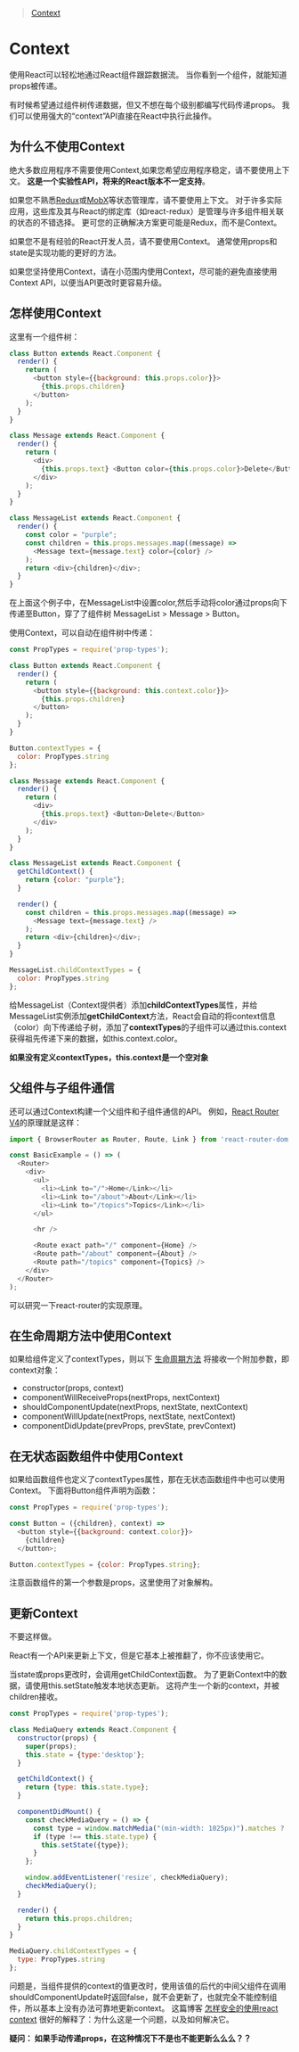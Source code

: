 >[Context](https://facebook.github.io/react/docs/context.html)

# Context
使用React可以轻松地通过React组件跟踪数据流。 当你看到一个组件，就能知道props被传递。

有时候希望通过组件树传递数据，但又不想在每个级别都编写代码传递props。 我们可以使用强大的“context”API直接在React中执行此操作。

## 为什么不使用Context
绝大多数应用程序不需要使用Context,如果您希望应用程序稳定，请不要使用上下文。 **这是一个实验性API，将来的React版本不一定支持**。

如果您不熟悉[Redux](https://github.com/reactjs/redux)或[MobX](https://github.com/mobxjs/mobx)等状态管理库，请不要使用上下文。 对于许多实际应用，这些库及其与React的绑定库（如react-redux）是管理与许多组件相关联的状态的不错选择。 更可您的正确解决方案更可能是Redux，而不是Context。

如果您不是有经验的React开发人员，请不要使用Context。 通常使用props和state是实现功能的更好的方法。

如果您坚持使用Context，请在小范围内使用Context，尽可能的避免直接使用Context  API，以便当API更改时更容易升级。

## 怎样使用Context
这里有一个组件树：

```javascript
class Button extends React.Component {
  render() {
    return (
      <button style={{background: this.props.color}}>
        {this.props.children}
      </button>
    );
  }
}

class Message extends React.Component {
  render() {
    return (
      <div>
        {this.props.text} <Button color={this.props.color}>Delete</Button>
      </div>
    );
  }
}

class MessageList extends React.Component {
  render() {
    const color = "purple";
    const children = this.props.messages.map((message) =>
      <Message text={message.text} color={color} />
    );
    return <div>{children}</div>;
  }
}
```
在上面这个例子中，在MessageList中设置color,然后手动将color通过props向下传递至Button，穿了了组件树 MessageList > Message > Button。

使用Context，可以自动在组件树中传递：

```javascript
const PropTypes = require('prop-types');

class Button extends React.Component {
  render() {
    return (
      <button style={{background: this.context.color}}>
        {this.props.children}
      </button>
    );
  }
}

Button.contextTypes = {
  color: PropTypes.string
};

class Message extends React.Component {
  render() {
    return (
      <div>
        {this.props.text} <Button>Delete</Button>
      </div>
    );
  }
}

class MessageList extends React.Component {
  getChildContext() {
    return {color: "purple"};
  }

  render() {
    const children = this.props.messages.map((message) =>
      <Message text={message.text} />
    );
    return <div>{children}</div>;
  }
}

MessageList.childContextTypes = {
  color: PropTypes.string
};
```

给MessageList（Context提供者）添加**childContextTypes**属性，并给MessageList实例添加**getChildContext**方法，React会自动的将context信息（color）向下传递给子树，添加了**contextTypes**的子组件可以通过this.context获得祖先传递下来的数据，如this.context.color。

**如果没有定义contextTypes，this.context是一个空对象**

## 父组件与子组件通信
还可以通过Context构建一个父组件和子组件通信的API。 例如，[React Router V4](https://reacttraining.com/react-router/)的原理就是这样：

```javascript
import { BrowserRouter as Router, Route, Link } from 'react-router-dom';

const BasicExample = () => (
  <Router>
    <div>
      <ul>
        <li><Link to="/">Home</Link></li>
        <li><Link to="/about">About</Link></li>
        <li><Link to="/topics">Topics</Link></li>
      </ul>

      <hr />

      <Route exact path="/" component={Home} />
      <Route path="/about" component={About} />
      <Route path="/topics" component={Topics} />
    </div>
  </Router>
);
```
可以研究一下react-router的实现原理。

## 在生命周期方法中使用Context
如果给组件定义了contextTypes，则以下 [生命周期方法](https://facebook.github.io/react/docs/react-component.html#componentwillreceiveprops) 将接收一个附加参数，即context对象：

- constructor(props, context)
- componentWillReceiveProps(nextProps, nextContext)
- shouldComponentUpdate(nextProps, nextState, nextContext)
- componentWillUpdate(nextProps, nextState, nextContext)
- componentDidUpdate(prevProps, prevState, prevContext)

## 在无状态函数组件中使用Context
如果给函数组件也定义了contextTypes属性，那在无状态函数组件中也可以使用Context。
下面将Button组件声明为函数：

```javascript
const PropTypes = require('prop-types');

const Button = ({children}, context) =>
  <button style={{background: context.color}}>
    {children}
  </button>;

Button.contextTypes = {color: PropTypes.string};
```
注意函数组件的第一个参数是props，这里使用了对象解构。

## 更新Context
不要这样做。

React有一个API来更新上下文，但是它基本上被推翻了，你不应该使用它。

当state或props更改时，会调用getChildContext函数。 为了更新Context中的数据，请使用this.setState触发本地状态更新。 这将产生一个新的context，并被children接收。

```javascript
const PropTypes = require('prop-types');

class MediaQuery extends React.Component {
  constructor(props) {
    super(props);
    this.state = {type:'desktop'};
  }

  getChildContext() {
    return {type: this.state.type};
  }

  componentDidMount() {
    const checkMediaQuery = () => {
      const type = window.matchMedia("(min-width: 1025px)").matches ? 'desktop' : 'mobile';
      if (type !== this.state.type) {
        this.setState({type});
      }
    };

    window.addEventListener('resize', checkMediaQuery);
    checkMediaQuery();
  }

  render() {
    return this.props.children;
  }
}

MediaQuery.childContextTypes = {
  type: PropTypes.string
};
```

问题是，当组件提供的context的值更改时，使用该值的后代的中间父组件在调用shouldComponentUpdate时返回false，就不会更新了，也就完全不能控制组件，所以基本上没有办法可靠地更新context。 这篇博客 [怎样安全的使用react context](https://medium.com/@mweststrate/how-to-safely-use-react-context-b7e343eff076) 很好的解释了：为什么这是一个问题，以及如何解决它。

**疑问： 如果手动传递props，在这种情况下不是也不能更新么么么？？**




